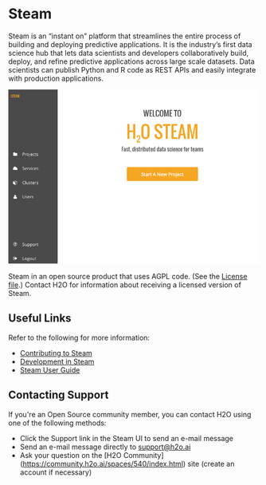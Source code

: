 # Steam


Steam is an “instant on” platform that streamlines the entire process of building and deploying predictive applications. It is the industry’s first data science hub that lets data scientists and developers collaboratively build, deploy, and refine predictive applications across large scale datasets. Data scientists can publish Python and R code as REST APIs and easily integrate with production applications.

![SteamUI](docs/images/welcome.png)

Steam in an open source product that uses AGPL code. (See the [License file](LICENSE).) Contact H2O for information about receiving a licensed version of Steam. 

## Useful Links

Refer to the following for more information:

 - [Contributing to Steam](CONTRIBUTING.md)
 - [Development in Steam](DEVEL.md)
 - [Steam User Guide](http://docs.h2o.ai/steam/latest-stable/steam-docs/index.html)

## Contacting Support

If you're an Open Source community member, you can contact H2O using one of the following methods:

- Click the Support link in the Steam UI to send an e-mail message
- Send an e-mail message directly to <a href="mailto:support@h2o.ai">support@h2o.ai</a>
- Ask your question on the [H2O Community] (https://community.h2o.ai/spaces/540/index.html) site (create an account if necessary)






